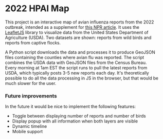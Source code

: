 # 2022 HPAI Map

This project is an interactive map of avian influenza reports from the 2022 outbreak, intended as a supplement for [this NPR article](https://www.npr.org/2022/04/06/1091061758/bird-flu-outbreak).
It uses the [LeafletJS](https://leafletjs.com) library to visualize data from the United States Department of Agriculture (USDA).
Two datasets are shown: reports from wild birds and reports from captive flocks.

A Python script downloads the data and processes it to produce GeoJSON files containing the counties where avian flu was reported.
The script combines the USDA data with GeoJSON files from the Census Bureau.
Every morning at 1am EST the script runs to pull the latest reports from USDA, which typically posts 3-5 new reports each day.
It's theoretically possible to do all the data processing in JS in the browser, but that would be much slower for the user.

### Future improvements
In the future it would be nice to implement the following features:
* Toggle between displaying number of reports and number of birds
* Display popup with all information when both layers are visible
* Dynamic timeline
* Mobile support

